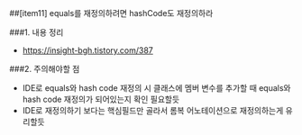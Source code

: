 ##[item11] equals를 재정의하려면 hashCode도 재정의하라

###1. 내용 정리
* https://insight-bgh.tistory.com/387

###2. 주의해야할 점
 * IDE로 equals와 hash code 재정의 시 클래스에 멤버 변수를 추가할 때 equals와 hash code 재정의가 되어있는지 확인 필요할듯
 * IDE로 재정의하기 보다는 핵심필드만 골라서 롬복 어노테이션으로 재정의하는게 유리할듯